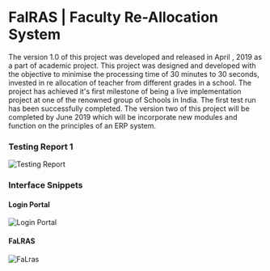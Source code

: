 # FalRAS | Faculty Re-Allocation System
The version 1.0 of this project was developed and released in April , 2019 as a part of academic project.
This project was designed and developed with the objective to minimise the processing time of 30 minutes to 30 seconds, invested in re allocation of teacher from different grades in a school.
The project has achieved it's first milestone of being a live implementation project at one of the renowned group of Schools in India.
The first test run has been successfully completed. The version two of this project will be completed by June 2019 which will be incorporate new modules and function on the principles of an ERP system.

### Testing Report 1
![Testing Report](https://user-images.githubusercontent.com/33201629/57250068-2ae1ea80-7064-11e9-8005-90263d0b67c3.JPG)


### Interface Snippets

#### Login Portal
![Login Portal](https://user-images.githubusercontent.com/33201629/57250361-dc811b80-7064-11e9-841e-70b7f9e56a92.JPG)

#### FaLRAS
![FaLras](https://user-images.githubusercontent.com/33201629/57250362-dc811b80-7064-11e9-90d4-20d696abd579.JPG)
